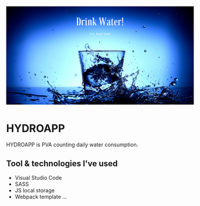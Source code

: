 # ![cover](/public/og.png)

# HYDROAPP

HYDROAPP is PVA counting daily water consumption.

## Tool & technologies I've used

- Visual Studio Code
- SASS
- JS local storage
- Webpack template
...
